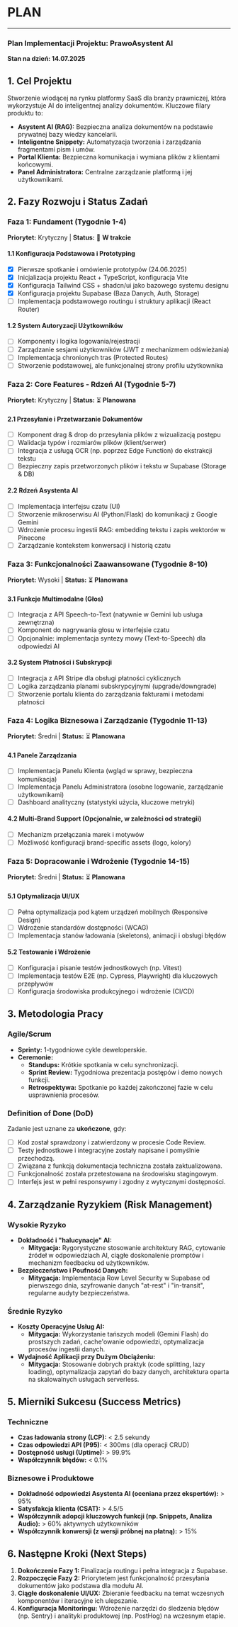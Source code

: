 # PLAN


---

### **Plan Implementacji Projektu: PrawoAsystent AI**
**Stan na dzień: 14.07.2025**

## 1. Cel Projektu

Stworzenie wiodącej na rynku platformy SaaS dla branży prawniczej, która wykorzystuje AI do inteligentnej analizy dokumentów. Kluczowe filary produktu to:
*   **Asystent AI (RAG):** Bezpieczna analiza dokumentów na podstawie prywatnej bazy wiedzy kancelarii.
*   **Inteligentne Snippety:** Automatyzacja tworzenia i zarządzania fragmentami pism i umów.
*   **Portal Klienta:** Bezpieczna komunikacja i wymiana plików z klientami końcowymi.
*   **Panel Administratora:** Centralne zarządzanie platformą i jej użytkownikami.

## 2. Fazy Rozwoju i Status Zadań

### **Faza 1: Fundament (Tygodnie 1-4)**
**Priorytet:** Krytyczny | **Status:** 🔄 **W trakcie**

#### 1.1 Konfiguracja Podstawowa i Prototyping
*   [x] Pierwsze spotkanie i omówienie prototypów (24.06.2025)
*   [x] Inicjalizacja projektu React + TypeScript, konfiguracja Vite
*   [x] Konfiguracja Tailwind CSS + shadcn/ui jako bazowego systemu designu
*   [x] Konfiguracja projektu Supabase (Baza Danych, Auth, Storage)
*   [ ] Implementacja podstawowego routingu i struktury aplikacji (React Router)

#### 1.2 System Autoryzacji Użytkowników
*   [ ] Komponenty i logika logowania/rejestracji
*   [ ] Zarządzanie sesjami użytkowników (JWT z mechanizmem odświeżania)
*   [ ] Implementacja chronionych tras (Protected Routes)
*   [ ] Stworzenie podstawowej, ale funkcjonalnej strony profilu użytkownika

### **Faza 2: Core Features - Rdzeń AI (Tygodnie 5-7)**
**Priorytet:** Krytyczny | **Status:** ⏳ **Planowana**

#### 2.1 Przesyłanie i Przetwarzanie Dokumentów
*   [ ] Komponent drag & drop do przesyłania plików z wizualizacją postępu
*   [ ] Walidacja typów i rozmiarów plików (klient/serwer)
*   [ ] Integracja z usługą OCR (np. poprzez Edge Function) do ekstrakcji tekstu
*   [ ] Bezpieczny zapis przetworzonych plików i tekstu w Supabase (Storage & DB)

#### 2.2 Rdzeń Asystenta AI
*   [ ] Implementacja interfejsu czatu (UI)
*   [ ] Stworzenie mikroserwisu AI (Python/Flask) do komunikacji z Google Gemini
*   [ ] Wdrożenie procesu ingestii RAG: embedding tekstu i zapis wektorów w Pinecone
*   [ ] Zarządzanie kontekstem konwersacji i historią czatu

### **Faza 3: Funkcjonalności Zaawansowane (Tygodnie 8-10)**
**Priorytet:** Wysoki | **Status:** ⏳ **Planowana**

#### 3.1 Funkcje Multimodalne (Głos)
*   [ ] Integracja z API Speech-to-Text (natywnie w Gemini lub usługa zewnętrzna)
*   [ ] Komponent do nagrywania głosu w interfejsie czatu
*   [ ] Opcjonalnie: implementacja syntezy mowy (Text-to-Speech) dla odpowiedzi AI

#### 3.2 System Płatności i Subskrypcji
*   [ ] Integracja z API Stripe dla obsługi płatności cyklicznych
*   [ ] Logika zarządzania planami subskrypcyjnymi (upgrade/downgrade)
*   [ ] Stworzenie portalu klienta do zarządzania fakturami i metodami płatności

### **Faza 4: Logika Biznesowa i Zarządzanie (Tygodnie 11-13)**
**Priorytet:** Średni | **Status:** ⏳ **Planowana**

#### 4.1 Panele Zarządzania
*   [ ] Implementacja Panelu Klienta (wgląd w sprawy, bezpieczna komunikacja)
*   [ ] Implementacja Panelu Administratora (osobne logowanie, zarządzanie użytkownikami)
*   [ ] Dashboard analityczny (statystyki użycia, kluczowe metryki)

#### 4.2 Multi-Brand Support (Opcjonalnie, w zależności od strategii)
*   [ ] Mechanizm przełączania marek i motywów
*   [ ] Możliwość konfiguracji brand-specific assets (logo, kolory)

### **Faza 5: Dopracowanie i Wdrożenie (Tygodnie 14-15)**
**Priorytet:** Średni | **Status:** ⏳ **Planowana**

#### 5.1 Optymalizacja UI/UX
*   [ ] Pełna optymalizacja pod kątem urządzeń mobilnych (Responsive Design)
*   [ ] Wdrożenie standardów dostępności (WCAG)
*   [ ] Implementacja stanów ładowania (skeletons), animacji i obsługi błędów

#### 5.2 Testowanie i Wdrożenie
*   [ ] Konfiguracja i pisanie testów jednostkowych (np. Vitest)
*   [ ] Implementacja testów E2E (np. Cypress, Playwright) dla kluczowych przepływów
*   [ ] Konfiguracja środowiska produkcyjnego i wdrożenie (CI/CD)

## 3. Metodologia Pracy

### Agile/Scrum
*   **Sprinty:** 1-tygodniowe cykle deweloperskie.
*   **Ceremonie:**
    *   **Standups:** Krótkie spotkania w celu synchronizacji.
    *   **Sprint Review:** Tygodniowa prezentacja postępów i demo nowych funkcji.
    *   **Retrospektywa:** Spotkanie po każdej zakończonej fazie w celu usprawnienia procesów.

### Definition of Done (DoD)
Zadanie jest uznane za **ukończone**, gdy:
*   [ ] Kod został sprawdzony i zatwierdzony w procesie Code Review.
*   [ ] Testy jednostkowe i integracyjne zostały napisane i pomyślnie przechodzą.
*   [ ] Związana z funkcją dokumentacja techniczna została zaktualizowana.
*   [ ] Funkcjonalność została przetestowana na środowisku stagingowym.
*   [ ] Interfejs jest w pełni responsywny i zgodny z wytycznymi dostępności.

## 4. Zarządzanie Ryzykiem (Risk Management)

### Wysokie Ryzyko
*   **Dokładność i "halucynacje" AI:**
    *   **Mitygacja:** Rygorystyczne stosowanie architektury RAG, cytowanie źródeł w odpowiedziach AI, ciągłe doskonalenie promptów i mechanizm feedbacku od użytkowników.
*   **Bezpieczeństwo i Poufność Danych:**
    *   **Mitygacja:** Implementacja Row Level Security w Supabase od pierwszego dnia, szyfrowanie danych "at-rest" i "in-transit", regularne audyty bezpieczeństwa.

### Średnie Ryzyko
*   **Koszty Operacyjne Usług AI:**
    *   **Mitygacja:** Wykorzystanie tańszych modeli (Gemini Flash) do prostszych zadań, cache'owanie odpowiedzi, optymalizacja procesów ingestii danych.
*   **Wydajność Aplikacji przy Dużym Obciążeniu:**
    *   **Mitygacja:** Stosowanie dobrych praktyk (code splitting, lazy loading), optymalizacja zapytań do bazy danych, architektura oparta na skalowalnych usługach serverless.

## 5. Mierniki Sukcesu (Success Metrics)

### Techniczne
*   **Czas ładowania strony (LCP):** < 2.5 sekundy
*   **Czas odpowiedzi API (P95):** < 300ms (dla operacji CRUD)
*   **Dostępność usługi (Uptime):** > 99.9%
*   **Współczynnik błędów:** < 0.1%

### Biznesowe i Produktowe
*   **Dokładność odpowiedzi Asystenta AI (oceniana przez ekspertów):** > 95%
*   **Satysfakcja klienta (CSAT):** > 4.5/5
*   **Współczynnik adopcji kluczowych funkcji (np. Snippets, Analiza Audio):** > 60% aktywnych użytkowników
*   **Współczynnik konwersji (z wersji próbnej na płatną):** > 15%

## 6. Następne Kroki (Next Steps)

1.  **Dokończenie Fazy 1:** Finalizacja routingu i pełna integracja z Supabase.
2.  **Rozpoczęcie Fazy 2:** Priorytetem jest funkcjonalność przesyłania dokumentów jako podstawa dla modułu AI.
3.  **Ciągłe doskonalenie UI/UX:** Zbieranie feedbacku na temat wczesnych komponentów i iteracyjne ich ulepszanie.
4.  **Konfiguracja Monitoringu:** Wdrożenie narzędzi do śledzenia błędów (np. Sentry) i analityki produktowej (np. PostHog) na wczesnym etapie.
